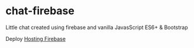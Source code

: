 # chat-firebase
Little chat created using firebase and vanilla JavasScript ES6+ & Bootstrap

Deploy [Hosting Firebase](https://chat-firebase-codebreaker518.web.app/)
